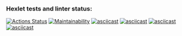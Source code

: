 ### Hexlet tests and linter status:
[![Actions Status](https://github.com/VarWaeR/frontend-project-44/workflows/hexlet-check/badge.svg)](https://github.com/VarWaeR/frontend-project-44/actions)
[![Maintainability](https://api.codeclimate.com/v1/badges/4159f8eb310feaecf3ab/maintainability)](https://codeclimate.com/github/VarWaeR/frontend-project-44/maintainability)
[![asciicast](https://asciinema.org/a/TLgAuH4I9rAumOCUEf66xkTqj.svg)](https://asciinema.org/a/TLgAuH4I9rAumOCUEf66xkTqj)
[![asciicast](https://asciinema.org/a/rihOMECrOpbXbctlMSuSSfaio.svg)](https://asciinema.org/a/rihOMECrOpbXbctlMSuSSfaio)
[![asciicast](https://asciinema.org/a/4eVAIsfeYgqCJozBOe3ylF1Yg.svg)](https://asciinema.org/a/4eVAIsfeYgqCJozBOe3ylF1Yg)
[![asciicast](https://asciinema.org/a/1aY8yQczFDXApo3szxZN7OgM7.svg)](https://asciinema.org/a/1aY8yQczFDXApo3szxZN7OgM7)
